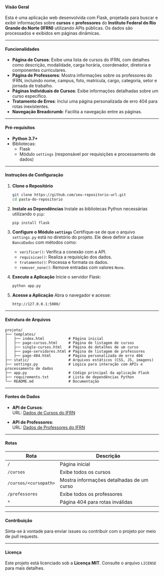 #### **Visão Geral**

Esta é uma aplicação web desenvolvida com Flask, projetada para buscar e exibir informações sobre **cursos** e **professores** do **Instituto Federal do Rio Grande do Norte (IFRN)** utilizando APIs públicas. Os dados são processados e exibidos em páginas dinâmicas.

---

#### **Funcionalidades**

- **Página de Cursos**: Exibe uma lista de cursos do IFRN, com detalhes como descrição, modalidade, carga horária, coordenador, diretoria e componentes curriculares.
- **Página de Professores**: Mostra informações sobre os professores do IFRN, incluindo nome, campus, foto, matrícula, cargo, categoria, setor e jornada de trabalho.
- **Páginas Individuais de Cursos**: Exibe informações detalhadas sobre um curso específico.
- **Tratamento de Erros**: Inclui uma página personalizada de erro 404 para rotas inexistentes.
- **Navegação Breadcrumb**: Facilita a navegação entre as páginas.

---

#### **Pré-requisitos**

- **Python 3.7+**
- Bibliotecas:
  - Flask
  - Módulo `settings` (responsável por requisições e processamento de dados)

---

#### **Instruções de Configuração**

1. **Clone o Repositório**
   ```bash
   git clone https://github.com/seu-repositorio-url.git
   cd pasta-do-repositorio
   ```

2. **Instale as Dependências**
   Instale as bibliotecas Python necessárias utilizando o `pip`:
   ```bash
   pip install flask
   ```

3. **Configure o Módulo `settings`**
   Certifique-se de que o arquivo `settings.py` está no diretório do projeto. Ele deve definir a classe `BancoDados` com métodos como:
   - `verificar()`: Verifica a conexão com a API.
   - `requisicao()`: Realiza a requisição dos dados.
   - `tratamento()`: Processa e formata os dados.
   - `remover_none()`: Remove entradas com valores `None`.

4. **Execute a Aplicação**
   Inicie o servidor Flask:
   ```bash
   python app.py
   ```

5. **Acesse a Aplicação**
   Abra o navegador e acesse:
   ```
   http://127.0.0.1:5000/
   ```

---

#### **Estrutura de Arquivos**

```
projeto/
├── templates/
│   ├── index.html           # Página inicial
│   ├── page-cursos.html     # Página de listagem de cursos
│   ├── single-cursos.html   # Página de detalhes de um curso
│   ├── page-servidores.html # Página de listagem de professores
│   ├── page-404.html        # Página personalizada de erro 404
├── static/                  # Arquivos estáticos (CSS, JS, imagens)
├── settings.py              # Lógica para interação com APIs e processamento de dados
├── app.py                   # Código principal da aplicação Flask
├── requirements.txt         # Lista de dependências Python
└── README.md                # Documentação
```

---

#### **Fontes de Dados**

- **API de Cursos**:  
  URL: [Dados de Cursos do IFRN](https://dados.ifrn.edu.br/dataset/7b48f9d0-205d-46b1-8225-a3cc7d3973ff/resource/fe0e9d2c-1c02-4625-b692-13edcc3380ae/download/dados_extraidos_recursos_cursos-ofertados.json)
  
- **API de Professores**:  
  URL: [Dados de Professores do IFRN](https://dados.ifrn.edu.br/dataset/0c5c1c1a-7af8-4f24-ba37-a9eda0baddbb/resource/c3f64d5b-f2df-4ef2-8e27-fb4f10a7c3ea/download/dados_extraidos_recursos_servidores.json)

---

#### **Rotas**

| Rota                    | Descrição                                   |
|-------------------------|---------------------------------------------|
| `/`                     | Página inicial                             |
| `/cursos`               | Exibe todos os cursos                      |
| `/cursos/<cursopath>`   | Mostra informações detalhadas de um curso  |
| `/professores`          | Exibe todos os professores                 |
| `*`                     | Página 404 para rotas inválidas            |

---

#### **Contribuição**

Sinta-se à vontade para enviar issues ou contribuir com o projeto por meio de pull requests.

---

#### **Licença**

Este projeto está licenciado sob a **Licença MIT**. Consulte o arquivo `LICENSE` para mais detalhes.
